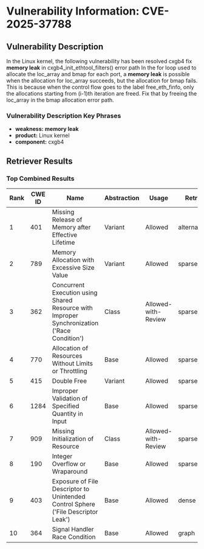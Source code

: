 # Vulnerability Information: CVE-2025-37788

## Vulnerability Description
In the Linux kernel, the following vulnerability has been resolved cxgb4 fix **memory leak** in cxgb4_init_ethtool_filters() error path In the for loop used to allocate the loc_array and bmap for each port, a **memory leak** is possible when the allocation for loc_array succeeds, but the allocation for bmap fails. This is because when the control flow goes to the label free_eth_finfo, only the allocations starting from (i-1)th iteration are freed. Fix that by freeing the loc_array in the bmap allocation error path.

### Vulnerability Description Key Phrases
- **weakness:** **memory leak**
- **product:** Linux kernel
- **component:** cxgb4

## Retriever Results

### Top Combined Results

| Rank | CWE ID | Name | Abstraction | Usage  | Retrievers | Individual Scores |
|------|--------|------|-------------|-------|------------|-------------------|
| 1 | 401 | Missing Release of Memory after Effective Lifetime | Variant | Allowed | alternate_terms | 1.000 |
| 2 | 789 | Memory Allocation with Excessive Size Value | Variant | Allowed | sparse | 0.459 |
| 3 | 362 | Concurrent Execution using Shared Resource with Improper Synchronization ('Race Condition') | Class | Allowed-with-Review | sparse | 0.457 |
| 4 | 770 | Allocation of Resources Without Limits or Throttling | Base | Allowed | sparse | 0.435 |
| 5 | 415 | Double Free | Variant | Allowed | sparse | 0.432 |
| 6 | 1284 | Improper Validation of Specified Quantity in Input | Base | Allowed | sparse | 0.429 |
| 7 | 909 | Missing Initialization of Resource | Class | Allowed-with-Review | sparse | 0.426 |
| 8 | 190 | Integer Overflow or Wraparound | Base | Allowed | sparse | 0.422 |
| 9 | 403 | Exposure of File Descriptor to Unintended Control Sphere ('File Descriptor Leak') | Base | Allowed | dense | 0.467 |
| 10 | 364 | Signal Handler Race Condition | Base | Allowed | graph | 0.003 |


